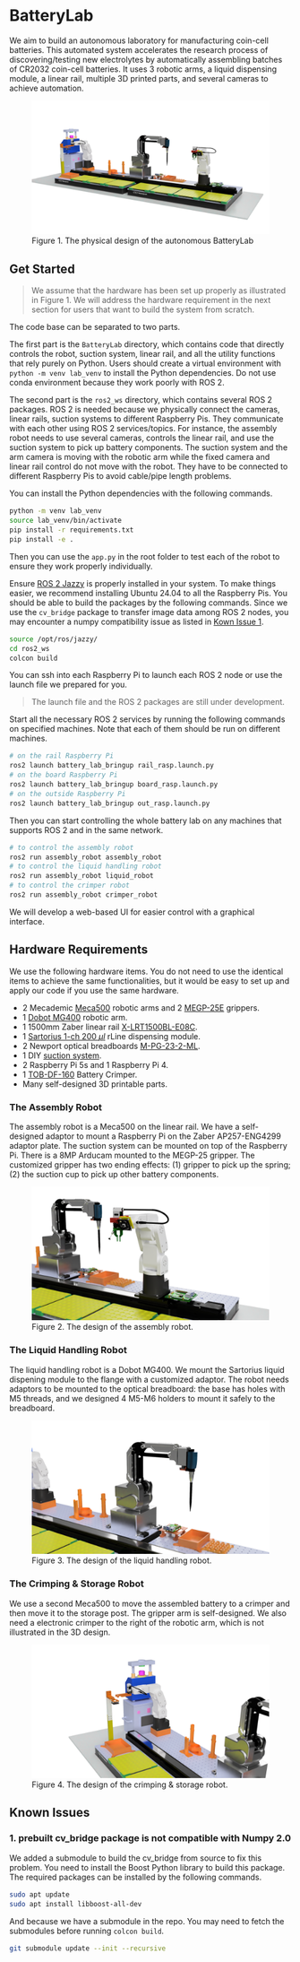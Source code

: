 # BatteryLab
We aim to build an autonomous laboratory for manufacturing coin-cell batteries. This automated system accelerates the research process of discovering/testing new electrolytes by automatically assembling batches of CR2032 coin-cell batteries. It uses 3 robotic arms, a liquid dispensing module, a linear rail, multiple 3D printed parts, and several cameras to achieve automation.

<figure>
  <img
  src="figures/overview.PNG"
  alt="The BatteryLab Design">
  <figcaption>Figure 1. The physical design of the autonomous BatteryLab</figcaption>
</figure>

## Get Started

> We assume that the hardware has been set up properly as illustrated in Figure 1. We will address the hardware requirement in the next section for users that want to build the system from scratch.

The code base can be separated to two parts. 

The first part is the `BatteryLab` directory, which contains code that directly controls the robot, suction system, linear rail, and all the utility functions that rely purely on Python. Users should create a virtual environment with `python -m venv lab_venv` to install the Python dependencies. Do not use conda environment because they work poorly with ROS 2.

The second part is the `ros2_ws` directory, which contains several ROS 2 packages. ROS 2 is needed because we physically connect the cameras, linear rails, suction systems to different Raspberry Pis. They communicate with each other using ROS 2 services/topics. For instance, the assembly robot needs to use several cameras, controls the linear rail, and use the suction system to pick up battery components. The suction system and the arm camera is moving with the robotic arm while the fixed camera and linear rail control do not move with the robot. They have to be connected to different Raspberry Pis to avoid cable/pipe length problems.

You can install the Python dependencies with the following commands.

```bash
python -m venv lab_venv
source lab_venv/bin/activate
pip install -r requirements.txt
pip install -e .
```

Then you can use the `app.py` in the root folder to test each of the robot to ensure they work properly individually.

Ensure [ROS 2 Jazzy](https://docs.ros.org/en/jazzy/Installation.html) is properly installed in your system. To make things easier, we recommend installing Ubuntu 24.04 to all the Raspberry Pis. You should be able to build the packages by the following commands. Since we use the `cv_bridge` package to transfer image data among ROS 2 nodes, you may encounter a numpy compatibility issue as listed in [Kown Issue 1](#known-issue-1).

```bash
source /opt/ros/jazzy/
cd ros2_ws
colcon build
```

You can ssh into each Raspberry Pi to launch each ROS 2 node or use the launch file we prepared for you.

> The launch file and the ROS 2 packages are still under development.

Start all the necessary ROS 2 services by running the following commands on specified machines. Note that each of them should be run on different machines.

```bash
# on the rail Raspberry Pi
ros2 launch battery_lab_bringup rail_rasp.launch.py
# on the board Raspberry Pi
ros2 launch battery_lab_bringup board_rasp.launch.py
# on the outside Raspberry Pi
ros2 launch battery_lab_bringup out_rasp.launch.py
```

Then you can start controlling the whole battery lab on any machines that supports ROS 2 and in the same network.

```bash
# to control the assembly robot
ros2 run assembly_robot assembly_robot
# to control the liquid handling robot
ros2 run assembly_robot liquid_robot
# to control the crimper robot
ros2 run assembly_robot crimper_robot
```

We will develop a web-based UI for easier control with a graphical interface.

## Hardware Requirements

We use the following hardware items. You do not need to use the identical items to achieve the same functionalities, but it would be easy to set up and apply our code if you use the same hardware.

- 2 Mecademic [Meca500](https://www.mecademic.com/meca500-industrial-robot/) robotic arms and 2 [MEGP-25E](https://www.mecademic.com/product/megp-25e-electric-parallel-gripper/) grippers.
- 1 [Dobot MG400](https://www.dobot-robots.com/products/desktop-four-axis/mg400.html) robotic arm.
- 1 1500mm Zaber linear rail [X-LRT1500BL-E08C](https://www.zaber.com/products/linear-stages/X-LRT-EC/specs?part=X-LRT1500BL-E08C).
- 1 [Sartorius 1-ch 200 $\mu l$](https://shop.sartorius.com/us/p/rline-1-ch-200-l-dispensing-module/710993) rLine dispensing module.
- 2 Newport optical breadboards [M-PG-23-2-ML](https://www.newport.com/p/M-PG-23-2-ML).
- 1 DIY [suction system](https://www.aliexpress.us/item/3256802124499190.html?spm=a2g0o.order_list.order_list_main.5.77f21802SE7IHi&gatewayAdapt=glo2usa).
- 2 Raspberry Pi 5s and 1 Raspberry Pi 4.
- 1 [TOB-DF-160](https://www.tobmachine.com/coin-cell-crimping-machine_c134?gad_source=1&gclid=Cj0KCQjwrKu2BhDkARIsAD7GBov9F47aTY1ZMRAuWiKtbsL2JQtdZlmeonXlnT11z4B-JgYZ6LxH1a0aAs9AEALw_wcB) Battery Crimper.
- Many self-designed 3D printable parts.


### The Assembly Robot

The assembly robot is a Meca500 on the linear rail. We have a self-designed adaptor to mount a Raspberry Pi on the Zaber AP257-ENG4299 adaptor plate. The suction system can be mounted on top of the Raspberry Pi. There is a 8MP Arducam mounted to the MEGP-25 gripper. The customized gripper has two ending effects: (1) gripper to pick up the spring; (2) the suction cup to pick up other battery components.

<figure>
  <img
  src="figures/assembly_robot.png"
  alt="The Assembly Robot">
  <figcaption>Figure 2. The design of the assembly robot.</figcaption>
</figure>

### The Liquid Handling Robot

The liquid handling robot is a Dobot MG400. We mount the Sartorius liquid dispening module to the flange with a customized adaptor. The robot needs adaptors to be mounted to the optical breadboard: the base has holes with M5 threads, and we designed 4 M5-M6 holders to mount it safely to the breadboard.

<figure>
  <img
  src="figures/liquid_robot.png"
  alt="The Liquid Handling Robot">
  <figcaption>Figure 3. The design of the liquid handling robot.</figcaption>
</figure>

### The Crimping & Storage Robot

We use a second Meca500 to move the assembled battery to a crimper and then move it to the storage post. The gripper arm is self-designed. We also need a electronic crimper to the right of the robotic arm, which is not illustrated in the 3D design.

<figure>
  <img
  src="figures/crimper_robot.png"
  alt="The Crimping & Storage Robot">
  <figcaption>Figure 4. The design of the crimping & storage robot.</figcaption>
</figure>

## Known Issues

### 1. prebuilt cv_bridge package is not compatible with Numpy 2.0
<a name="known-issue-1"></a>
We added a submodule to build the cv_bridge from source to fix this problem. You need to install the Boost Python library to build this package. The required packages can be installed by the following commands.

```bash
sudo apt update
sudo apt install libboost-all-dev
```

And because we have a submodule in the repo. You may need to fetch the submodules before running `colcon build`.

```bash
git submodule update --init --recursive
```